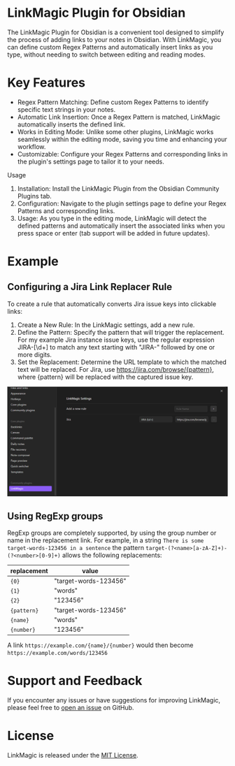 # LinkMagic Plugin for Obsidian

The LinkMagic Plugin for Obsidian is a convenient tool designed to simplify the process of adding links to your notes in Obsidian. With LinkMagic, you can define custom Regex Patterns and automatically insert links as you type, without needing to switch between editing and reading modes.
# Key Features

  - Regex Pattern Matching: Define custom Regex Patterns to identify specific text strings in your notes.
  - Automatic Link Insertion: Once a Regex Pattern is matched, LinkMagic automatically inserts the defined link.
  - Works in Editing Mode: Unlike some other plugins, LinkMagic works seamlessly within the editing mode, saving you time and enhancing your workflow.
  - Customizable: Configure your Regex Patterns and corresponding links in the plugin's settings page to tailor it to your needs.

Usage

  1. Installation: Install the LinkMagic Plugin from the Obsidian Community Plugins tab.
  2. Configuration: Navigate to the plugin settings page to define your Regex Patterns and corresponding links.
  3. Usage: As you type in the editing mode, LinkMagic will detect the defined patterns and automatically insert the associated links when you press space or enter (tab support will be added in future updates).

# Example

## Configuring a Jira Link Replacer Rule

To create a rule that automatically converts Jira issue keys into clickable links:

  1. Create a New Rule: In the LinkMagic settings, add a new rule.
  2. Define the Pattern: Specify the pattern that will trigger the replacement. For my example Jira instance issue keys, use the regular expression JIRA-[\d+] to match any text starting with "JIRA-" followed by one or more digits.
  3. Set the Replacement: Determine the URL template to which the matched text will be replaced. For Jira, use https://jira.com/browse/{pattern}, where {pattern} will be replaced with the captured issue key.


![An image showing the settings page for LinkMagic with an example pattern](example.png)

## Using RegExp groups

RegExp groups are completely supported, by using the group number or name in the replacement link.
For example, in a string `There is some target-words-123456 in a sentence` the pattern `target-(?<name>[a-zA-Z]+)-(?<number>[0-9]+)` allows the following replacements:

| replacement | value |
| ----------- | ----- |
| `{0}` | "target-words-123456" |
| `{1}` | "words" |
| `{2}` | "123456" |
| `{pattern}` | "target-words-123456" |
| `{name}` | "words" |
| `{number}` | "123456" |

A link `https://example.com/{name}/{number}` would then become `https://example.com/words/123456`

# Support and Feedback

If you encounter any issues or have suggestions for improving LinkMagic, please feel free to [open an issue](https://github.com/AndyReifman/MagicLink/issues) on GitHub.

# License

LinkMagic is released under the [MIT License](LICENSE).